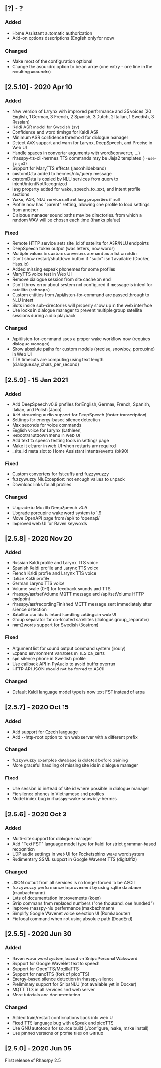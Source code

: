 ## [?] - ?

### Added

- Home Assistant automatic authorization
- Add-on options descriptions (English only for now)

### Changed

- Make most of the configuration optional
- Change the asoundrc option to be an array (one entry - one line in the resulting asoundrc)

## [2.5.10] - 2020 Apr 10

### Added

- New version of Larynx with improved performance and 35 voices (20 English, 1 German, 3 French, 2 Spanish, 3 Dutch, 2 Italian, 1 Swedish, 3 Russian)
- Kaldi ASR model for Swedish (sv)
- Confidence and word timings for Kaldi ASR
- Minimum ASR confidence threshold for dialogue manager
- Detect AVX support and warn for Larynx, DeepSpeech, and Precise in Web UI
- Handle spaces in converter arguments with word!(converter, ...)
- rhasspy-tts-cli-hermes TTS commands may be Jinja2 templates (`--use-jinja2`)
- Support for MaryTTS effects (jasonhildebrand)
- customData added to hermes/nlu/query message
- customData is copied by NLU services from query to intent/intentNotRecognized
- lang property added for wake, speech_to_text, and intent profile sections
- Wake, ASR, NLU services all set lang properties if null
- Profile now has "parent" setting, allowing one profile to load settings from another
- Dialogue manager sound paths may be directories, from which a random WAV will be chosen each time (thanks plafue)

### Fixed

- Remote HTTP service sets site_id of satellite for ASR/NLU endpoints
- DeepSpeech token output (was letters, now words)
- Multiple values in custom converters are sent as a list on stdin
- Don't show restart/shutdown button if "sudo" isn't available (Docker, Hass.io)
- Added missing espeak phonemes for some profiles
- MaryTTS voice test in Web UI
- Remove dialogue session from site cache on end
- Don't throw error about system not configured if message is intent for satellite (schnopsi)
- Custom entities from /api/listen-for-command are passed through to NLU intent
- Slots inside sub-directories will properly show up in the web interface
- Use locks in dialogue manager to prevent multiple group satellite sessions during audio playback

### Changed

- /api/listen-for-command uses a proper wake workflow now (requires dialogue manager)
- Show absolute paths for custom models (precise, snowboy, porcupine) in Web UI
- TTS timeouts are computing using text length (dialogue.say_chars_per_second)

## [2.5.9] - 15 Jan 2021

### Added

- Add DeepSpeech v0.9 profiles for English, German, French, Spanish, Italian, and Polish (Jaco)
- Add streaming audio support for DeepSpeech (faster transcription)
- Settings for energy-based silence detection
- Max seconds for voice commands
- English voice for Larynx (kathleen)
- Reboot/shutdown menu in web UI
- Add text to speech testing tools in settings page
- Make it clearer in web UI when restarts are required
- \_site_id meta slot to Home Assistant intents/events (bk90)

### Fixed

- Custom converters for fsticuffs and fuzzywuzzy
- fuzzywuzzy NluException: not enough values to unpack
- Download links for all profiles

### Changed

- Upgrade to Mozilla DeepSpeech v0.9
- Upgrade porcupine wake word system to 1.9
- Move OpenAPI page from /api/ to /openapi/
- Improved web UI for Raven keywords

## [2.5.8] - 2020 Nov 20

### Added

- Russian Kaldi profile and Larynx TTS voice
- Spanish Kaldi profile and Larynx TTS voice
- French Kaldi profile and Larynx TTS voice
- Italian Kaldi profile
- German Larynx TTS voice
- Volume scale (0-1) for feedback sounds and TTS
- rhasspy/asr/setVolume MQTT message and /api/setVolume HTTP endpoint
- rhasspy/asr/recordingFinished MQTT message sent immediately after silence detection
- Satellite site ids to intent handling settings in web UI
- Group separator for co-located satellites (dialogue.group_separator)
- num2words support for Swedish (Bostrom)

### Fixed

- Argument list for sound output command system (jrouly)
- Expand environment variables in TLS ca_certs
- spn silence phone in Swedish profile
- Use callback API in PyAudio to avoid buffer overrun
- HTTP API JSON should not be forced to ASCII

### Changed

- Default Kaldi language model type is now text FST instead of arpa

## [2.5.7] - 2020 Oct 15

### Added

- Add support for Czech language
- Add --http-root option to run web server with a different prefix

### Changed

- fuzzywuzzy examples database is deleted before training
- More graceful handling of missing site ids in dialogue manager

### Fixed

- Use session id instead of site id where possible in dialogue manager
- Fix silence phones in Vietnamese and profiles
- Model index bug in rhasspy-wake-snowboy-hermes

## [2.5.6] - 2020 Oct 3

### Added

- Multi-site support for dialogue manager
- Add "Text FST" language model type for Kaldi for strict grammar-based recognition
- UDP audio settings in web UI for Pocketsphinx wake word system
- Rudimentary SSML support in Google Wavenet TTS (digitalfiz)

### Changed

- JSON output from all services is no longer forced to be ASCII
- fuzzywuzzy performance improvement by using sqlite database (maxbachmann)
- Lots of documentation improvements (koen)
- Strip commans from replaced numbers ("one thousand, one hundred")
- Improve rhasspy-nlu performance (maxbachmann)
- Simplify Google Wavenet voice selection UI (Romkabouter)
- Fix local command when not using absolute path (DeadEnd)

## [2.5.5] - 2020 Jun 30

### Added

- Raven wake word system, based on Snips Personal Wakeword
- Support for Google WaveNet text to speech
- Support for OpenTTS/MozillaTTS
- Support for nanoTTS (fork of picoTTS)
- Energy-based silence detection in rhasspy-silence
- Preliminary support for SnipsNLU (not available yet in Docker)
- MQTT TLS in all services and web server
- More tutorials and documentation

### Changed

- Added train/restart confirmations back into web UI
- Fixed TTS language bug with eSpeak and picoTTS
- Use GNU autotools for source build (./configure, make, make install)
- Use pinned versions of profile files on GitHub

## [2.5.0] - 2020 Jun 05

First release of Rhasspy 2.5
